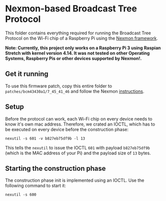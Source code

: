 # Nexmon-based Broadcast Tree Protocol

This folder contains everything required for running the Broadcast Tree Protocol on the Wi-Fi chip of a Raspberry Pi using the [Nexmon framework](https://github.com/seemoo-lab/nexmon).

**Note: Currently, this project only works on a Raspberry Pi 3 using Raspian Stretch with kernel version 4.14. It was not tested on other Operating Systems, Raspberry Pis or other devices supported by Nexmon!.**

## Get it running

To use this firmware patch, copy this entire folder to `patches/bcm43430a1/7_45_41_46` and follow the Nexmon [instructions](https://github.com/seemoo-lab/nexmon#steps-to-create-your-own-firmware-patches).

## Setup

Before the protocol can work, each Wi-Fi chip on every device needs to know it's own mac address. Therefore, we crated an IOCTL, which has to be executed on every device before the construction phase:

```
nexutil -s 601 -v b827eb75df9b -l 13
```

This tells the `nexutil` to issue the IOCTL `601` with payload `b827eb75df9b` (which is the MAC address of your Pi) and the payload size of `13` bytes.

## Starting the construction phase

The construction phase init is implemented using an IOCTL. Use the following command to start it:

```
nexutil -s 600
```
